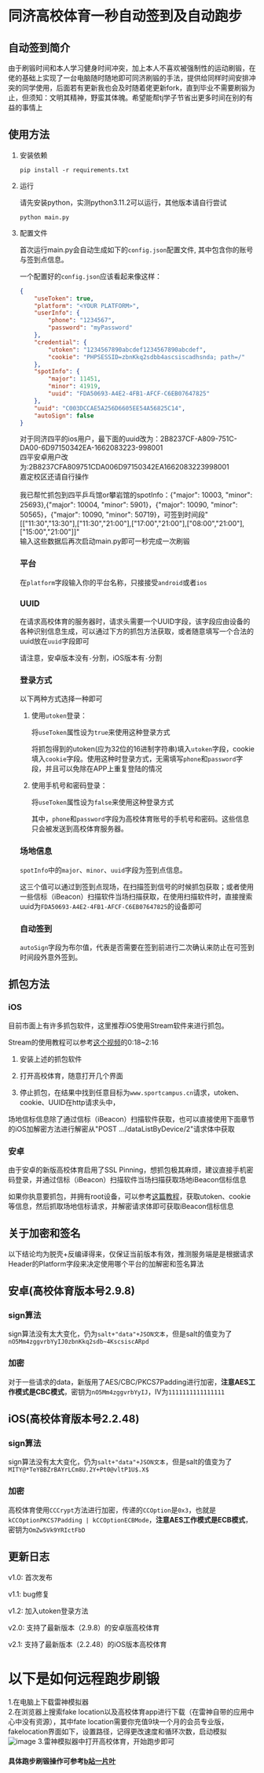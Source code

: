 # 同济高校体育一秒自动签到及自动跑步

## 自动签到简介

由于刷锻时间和本人学习健身时间冲突，加上本人不喜欢被强制性的运动刷锻，在佬的基础上实现了一台电脑随时随地即可同济刷锻的手法，提供给同样时间安排冲突的同学使用，后面若有更新我也会及时随着佬更新fork，直到毕业不需要刷锻为止，但须知：文明其精神，野蛮其体魄。希望能帮tj学子节省出更多时间在别的有益的事情上

## 使用方法

1. 安装依赖

    ```shell
    pip install -r requirements.txt
    ```

2. 运行

    请先安装python，实测python3.11.2可以运行，其他版本请自行尝试
    ```shell
    python main.py
    ```

3. 配置文件

    首次运行main.py会自动生成如下的`config.json`配置文件, 其中包含你的账号与签到点信息。

    一个配置好的`config.json`应该看起来像这样：

    ```JSON
    {
        "useToken": true,
        "platform": "<YOUR PLATFORM>",
        "userInfo": {
            "phone": "1234567",
            "password": "myPassword"
        },
        "credential": {
            "utoken": "1234567890abcdef1234567890abcdef",
            "cookie": "PHPSESSID=zbnKkq2sdbb4ascsiscadhsnda; path=/"
        },
        "spotInfo": {
            "major": 11451,
            "minor": 41919,
            "uuid": "FDA50693-A4E2-4FB1-AFCF-C6EB07647825"
        },
        "uuid": "C003DCCAE5A256D6605EE54A56825C14",
        "autoSign": false
    }
    ```
    对于同济四平的ios用户，最下面的uuid改为：2B8237CF-A809-751C-DA00-6D97150342EA-1662083223-998001<br>
   四平安卓用户改为:2B8237CFA809751CDA006D97150342EA1662083223998001<br>
   嘉定校区还请自行操作<br><br>
   我已帮忙抓包到四平乒乓馆or攀岩馆的spotInfo：{"major": 10003,
        "minor": 25693},{"major": 10004,
        "minor": 5901}，{"major": 10090,
        "minor": 50565}，{"major": 10090,
        "minor": 50719}，可签到时间段"[[\"11:30\",\"13:30\"],[\"11:30\",\"21:00\"],[\"17:00\",\"21:00\"],[\"08:00\",\"21:00\"],[\"15:00\",\"21:00\"]]"<br>
        输入这些数据后再次启动main.py即可一秒完成一次刷锻
    ### 平台
    
    在`platform`字段输入你的平台名称，只接接受`android`或者`ios`

    ### UUID

    在请求高校体育的服务器时，请求头需要一个UUID字段，该字段应由设备的各种识别信息生成，可以通过下方的抓包方法获取，或者随意填写一个合法的uuid放在`uuid`字段即可

    请注意，安卓版本没有`-`分割，iOS版本有`-`分割    

    ### 登录方式

    以下两种方式选择一种即可

    1. 使用`utoken`登录：

        将`useToken`属性设为`true`来使用这种登录方式
        
        将抓包得到的utoken(应为32位的16进制字符串)填入`utoken`字段，cookie填入`cookie`字段。使用这种时登录方式，无需填写`phone`和`password`字段，并且可以免除在APP上重复登陆的情况

    2. 使用手机号和密码登录：

        将`useToken`属性设为`false`来使用这种登录方式

        其中，`phone`和`password`字段为高校体育账号的手机号和密码。这些信息只会被发送到高校体育服务器。

    ### 场地信息

    `spotInfo`中的`major`、`minor`、`uuid`字段为签到点信息。
    
    这三个值可以通过到签到点现场，在扫描签到信号的时候抓包获取；或者使用一些信标（iBeacon）扫描软件当场扫描获取，在使用扫描软件时，直接搜索uuid为`FDA50693-A4E2-4FB1-AFCF-C6EB07647825`的设备即可

    ### 自动签到

    `autoSign`字段为布尔值，代表是否需要在签到前进行二次确认来防止在可签到时间段外意外签到。

## 抓包方法

### iOS

目前市面上有许多抓包软件，这里推荐iOS使用Stream软件来进行抓包。

Stream的使用教程可以参考[这个视频](https://www.bilibili.com/video/BV1Ea411g7Wq/?t=00m18s)的0:18~2:16

1. 安装上述的抓包软件

2. 打开高校体育，随意打开几个界面

3. 停止抓包，在结果中找到任意目标为`www.sportcampus.cn`请求，utoken、cookie、UUID在http请求头中，

场地信标信息除了通过信标（iBeacon）扫描软件获取，也可以直接使用下面章节的iOS加解密方法进行解密从"POST .../dataListByDevice/2"请求体中获取

### 安卓

由于安卓的新版高校体育启用了SSL Pinning，想抓包极其麻烦，建议直接手机密码登录，并通过信标（iBeacon）扫描软件当场扫描获取场地iBeacon信标信息

如果你执意要抓包，并拥有root设备，可以参考[这篇教程](https://blog.anzupop.com/posts/cracking-sportcampus/)，获取utoken、cookie等信息，然后抓取场地信标请求，并解密请求体即可获取iBeacon信标信息

## 关于加密和签名

以下结论均为脱壳+反编译得来，仅保证当前版本有效，推测服务端是是根据请求Header的Platform字段来决定使用哪个平台的加解密和签名算法

## 安卓(高校体育版本号2.9.8)

### sign算法

sign算法没有太大变化，仍为`salt+"data"+JSON文本`，但是salt的值变为了`nO5Mm4zggvrbYyIJ0zbnKkq2sdb~4KscsiscARpd`

### 加密

对于一些请求的data，新版用了AES/CBC/PKCS7Padding进行加密，**注意AES工作模式是CBC模式**，密钥为`nO5Mm4zggvrbYyIJ`，IV为`1111111111111111`

## iOS(高校体育版本号2.2.48)

### sign算法

sign算法没有太大变化，仍为`salt+"data"+JSON文本`，但是salt的值变为了`MITY@*TeYBBZrBAYrLCm8U.2Y+Pt0@vltP1U$.X$`

### 加密

高校体育使用`CCCrypt`方法进行加密，传递的`CCOption`是`0x3`，也就是`kCCOptionPKCS7Padding | kCCOptionECBMode`，**注意AES工作模式是ECB模式**，密钥为`OmZw5Vk9YRIctFbD`

## 更新日志

v1.0: 首次发布

v1.1: bug修复

v1.2: 加入utoken登录方法

v2.0: 支持了最新版本（2.9.8）的安卓版高校体育

v2.1: 支持了最新版本（2.2.48）的iOS版本高校体育

# 以下是如何远程跑步刷锻
1.在电脑上下载雷神模拟器 <br>
2.在浏览器上搜索fake location以及高校体育app进行下载（在雷神自带的应用中心中没有资源），其中fate location需要你充值9块一个月的会员专业版，
fakelocation界面如下，设置路径，记得更改速度和循环次数，启动模拟
![image](https://github.com/FAUST-BENCHOU/sportCampusSignHelper/assets/126341483/a0e60fef-7b06-4a47-ab24-bc5d456ee289)
3.雷神模拟器中打开高校体育，开始跑步即可<br>
#### 具体跑步刷锻操作可参考[b站一片叶](https://www.bilibili.com/video/BV1BX4y1G7u3/?spm_id_from=333.880.my_history.page.click&vd_source=2b5cff4a90d42367005014f1d6d11ec0)


